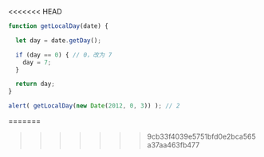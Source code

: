 <<<<<<< HEAD
```js run
function getLocalDay(date) {

  let day = date.getDay();

  if (day == 0) { // 0，改为 7
    day = 7;
  }

  return day;
}

alert( getLocalDay(new Date(2012, 0, 3)) ); // 2
```
=======
>>>>>>> 9cb33f4039e5751bfd0e2bca565a37aa463fb477

